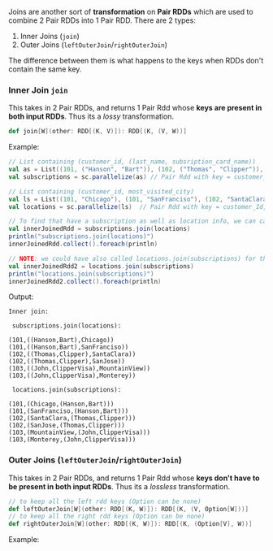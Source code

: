 Joins are another sort of **transformation** on **Pair RDDs** which are used to combine 2 Pair RDDs into 1 Pair RDD. There are 2 types:

1. Inner Joins (`join`)
2. Outer Joins (`leftOuterJoin`/`rightOuterJoin`)

The difference between them is what happens to the keys when RDDs don't contain the same key.

### Inner Join `join`

This takes in 2 Pair RDDs, and returns 1 Pair Rdd whose **keys are present in both input RDDs**. Thus its a *lossy* transformation.

```scala
def join[W](other: RDD[(K, V)]): RDD[(K, (V, W))]
```

Example:

```scala
// List containing (customer_id, (last_name, subsription_card_name))
val as = List((101, ("Hanson", "Bart")), (102, ("Thomas", "Clipper")), (103, ("John", "ClipperVisa")),(104, ("Chu", "Clipper")))
val subscriptions = sc.parallelize(as) // Pair Rdd with key = customer_Id, value = (last_name, subsription_card_name)

// List containing (customer_id, most_visited_city)
val ls = List((101, "Chicago"), (101, "SanFranciso"), (102, "SantaClara"), (102, "SanJose"), (103, "MountainView"), (103, "Monterey"))
val locations = sc.parallelize(ls)  // Pair Rdd with key = customer_Id, value = most_visited_city

// To find that have a subscription as well as location info, we can call inner join:
val innerJoinedRdd = subscriptions.join(locations)
println("subscriptions.join(locations)")
innerJoinedRdd.collect().foreach(println)

// NOTE: we could have also called locations.join(subscriptions) for the same result
val innerJoinedRdd2 = locations.join(subscriptions)
println("locations.join(subscriptions)")
innerJoinedRdd2.collect().foreach(println)
```
Output:
```
Inner join: 

 subscriptions.join(locations): 

(101,((Hanson,Bart),Chicago))
(101,((Hanson,Bart),SanFranciso))
(102,((Thomas,Clipper),SantaClara))
(102,((Thomas,Clipper),SanJose))
(103,((John,ClipperVisa),MountainView))
(103,((John,ClipperVisa),Monterey))

 locations.join(subscriptions): 

(101,(Chicago,(Hanson,Bart)))
(101,(SanFranciso,(Hanson,Bart)))
(102,(SantaClara,(Thomas,Clipper)))
(102,(SanJose,(Thomas,Clipper)))
(103,(MountainView,(John,ClipperVisa)))
(103,(Monterey,(John,ClipperVisa)))
```

### Outer Joins (`leftOuterJoin`/`rightOuterJoin`)

This takes in 2 Pair RDDs, and returns 1 Pair Rdd whose **keys don't have to be present in both input RDDs**. Thus its a *lossless* transformation.

```scala
// to keep all the left rdd keys (Option can be none)
def leftOuterJoin[W](other: RDD[(K, W)]): RDD[(K, (V, Option[W]))] 
// to keep all the right rdd keys (Option can be none)
def rightOuterJoin[W](other: RDD[(K, W)]): RDD[(K, (Option[V], W))]
```

Example:


